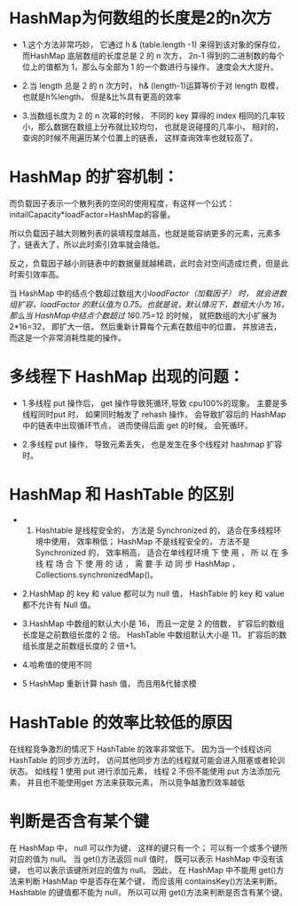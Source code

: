 # HashMap为何数组的长度是2的n次方

- 1.这个方法非常巧妙， 它通过 h & (table.length -1) 来得到该对象的保存位， 而HashMap 底层数组的长度总是 2 的 n 次方， 2n-1 得到的二进制数的每个位上的值都为 1，那么与全部为 1 的一个数进行与操作， 速度会大大提升。

- 2.当 length 总是 2 的 n 次方时， h& (length-1)运算等价于对 length 取模， 也就是h%length， 但是&比%具有更高的效率

- 3.当数组长度为 2 的 n 次幂的时候， 不同的 key 算得的 index 相同的几率较小，那么数据在数组上分布就比较均匀， 也就是说碰撞的几率小， 相对的， 查询的时候不用遍历某个位置上的链表， 这样查询效率也就较高了。

# HashMap 的扩容机制：

而负载因子表示一个散列表的空间的使用程度，有这样一个公式：initailCapacity*loadFactor=HashMap的容量。

所以负载因子越大则散列表的装填程度越高，也就是能容纳更多的元素，元素多了，链表大了，所以此时索引效率就会降低。

反之，负载因子越小则链表中的数据量就越稀疏，此时会对空间造成烂费，但是此时索引效率高。


当 HashMap 中的结点个数超过数组大小*loadFactor（加载因子） 时， 就会进数组扩容，loadFactor 的默认值为 0.75。也就是说，默认情况下，数组大小为 16，那么当 HashMap中结点个数超过 16*0.75=12 的时候， 就把数组的大小扩展为2*16=32， 即扩大一倍， 然后重新计算每个元素在数组中的位置， 并放进去， 而这是一个非常消耗性能的操作。

# 多线程下 HashMap 出现的问题：
- 1.多线程 put 操作后， get 操作导致死循环,导致 cpu100%的现象。 主要是多线程同时put 时， 如果同时触发了 rehash 操作， 会导致扩容后的 HashMap 中的链表中出现循环节点， 进而使得后面 get 的时候， 会死循环。

- 2.多线程 put 操作， 导致元素丢失， 也是发生在多个线程对 hashmap 扩容时。


# HashMap 和 HashTable 的区别
- 1. Hashtable 是线程安全的， 方法是 Synchronized 的， 适合在多线程环境中使用， 效率稍低； HashMap 不是线程安全的， 方法不是 Synchronized 的， 效率稍高， 适合在单线程环境 下 使 用 ， 所 以 在 多 线 程 场 合 下 使 用 的 话 ， 需 要 手 动 同 步 HashMap ，Collections.synchronizedMap()。

- 2.HashMap 的 key 和 value 都可以为 null 值， HashTable 的 key 和 value 都不允许有 Null 值。

- 3.HashMap 中数组的默认大小是 16， 而且一定是 2 的倍数， 扩容后的数组长度是之前数组长度的 2 倍。 HashTable 中数组默认大小是 11， 扩容后的数组长度是之前数组长度的 2 倍+1。

- 4.哈希值的使用不同

- 5 HashMap 重新计算 hash 值， 而且用&代替求模

# HashTable 的效率比较低的原因
在线程竞争激烈的情况下 HashTable 的效率非常低下。 因为当一个线程访问HashTable 的同步方法时， 访问其他同步方法的线程就可能会进入阻塞或者轮训状态。 如线程 1 使用 put 进行添加元素， 线程 2 不但不能使用 put 方法添加元素， 并且也不能使用get 方法来获取元素， 所以竞争越激烈效率越低

# 判断是否含有某个键
在 HashMap 中， null 可以作为键， 这样的键只有一个； 可以有一个或多个键所对应的值为 null。 当 get()方法返回 null 值时， 既可以表示 HashMap 中没有该键， 也可以表示该键所对应的值为 null。 因此， 在 HashMap 中不能用 get()方法来判断 HashMap 中是否存在某个键， 而应该用 containsKey()方法来判断。 Hashtable 的键值都不能为 null， 所以可以用 get()方法来判断是否含有某个键。
